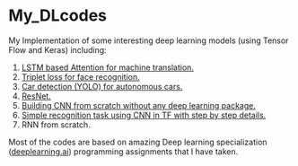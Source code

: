 # My_DLcodes
My Implementation of some interesting deep learning models (using Tensor Flow and Keras) including: 

1. [LSTM based Attention for machine translation.](https://github.com/AlirezaRahimpour/My_DLcodes/blob/master/Neural_machine_translation_with_attention.ipynb)
2. [Triplet loss for face recognition.](https://github.com/AlirezaRahimpour/My_DLcodes/blob/master/Triplet%20loss%20for_Face_Recognition.ipynb)
3. [Car detection (YOLO) for autonomous cars.](https://github.com/AlirezaRahimpour/My_DLcodes/blob/master/Car_detection_for_Autonomous_driving.ipynb)
4. [ResNet.](https://github.com/AlirezaRahimpour/My_DLcodes/blob/master/Residual_Networks.ipynb)
5. [Building CNN from scratch without any deep learning package.](https://github.com/AlirezaRahimpour/My_DLcodes/blob/master/CNN_form_scratch.ipynb)
6. [Simple recognition task using CNN in TF with step by step details.](https://github.com/AlirezaRahimpour/My_DLcodes/blob/master/CNN_Sign_recognition.ipynb)
7. RNN from scratch. 

Most of the codes are based on amazing Deep learning specialization ([deeplearning.ai](https://www.deeplearning.ai/)) programming assignments that I have taken. 
